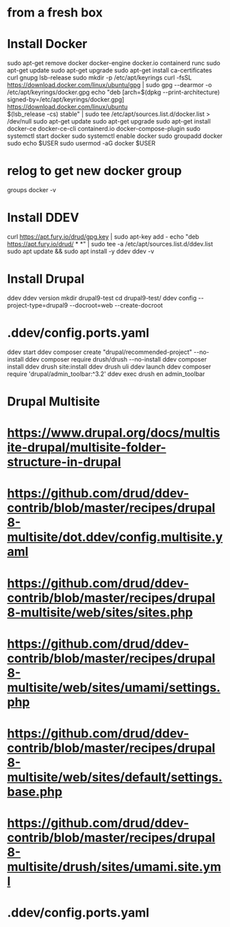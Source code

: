 
# from a fresh box

# Install Docker
sudo apt-get remove docker docker-engine docker.io containerd runc
sudo apt-get update
sudo apt-get upgrade
sudo apt-get install     ca-certificates     curl     gnupg     lsb-release
sudo mkdir -p /etc/apt/keyrings
curl -fsSL https://download.docker.com/linux/ubuntu/gpg | sudo gpg --dearmor -o /etc/apt/keyrings/docker.gpg
echo   "deb [arch=$(dpkg --print-architecture) signed-by=/etc/apt/keyrings/docker.gpg] https://download.docker.com/linux/ubuntu \
  $(lsb_release -cs) stable" | sudo tee /etc/apt/sources.list.d/docker.list > /dev/null
sudo apt-get update
sudo apt-get upgrade
sudo apt-get install docker-ce docker-ce-cli containerd.io docker-compose-plugin
sudo systemctl start docker
sudo systemctl enable docker
sudo groupadd docker
sudo echo $USER
sudo usermod -aG docker $USER
# relog to get new docker group
groups
docker -v

# Install DDEV
curl https://apt.fury.io/drud/gpg.key | sudo apt-key add -
echo "deb https://apt.fury.io/drud/ * *" | sudo tee -a /etc/apt/sources.list.d/ddev.list
sudo apt update && sudo apt install -y ddev
ddev -v

# Install Drupal
ddev
ddev version
mkdir drupal9-test
cd drupal9-test/
ddev config --project-type=drupal9 --docroot=web --create-docroot
# .ddev/config.ports.yaml
ddev start
ddev composer create "drupal/recommended-project" --no-install
ddev composer require drush/drush --no-install
ddev composer install
ddev drush site:install
ddev drush uli
ddev launch
ddev composer require 'drupal/admin_toolbar:^3.2'
ddev exec drush en admin_toolbar


# Drupal Multisite

# https://www.drupal.org/docs/multisite-drupal/multisite-folder-structure-in-drupal

# https://github.com/drud/ddev-contrib/blob/master/recipes/drupal8-multisite/dot.ddev/config.multisite.yaml
# https://github.com/drud/ddev-contrib/blob/master/recipes/drupal8-multisite/web/sites/sites.php
# https://github.com/drud/ddev-contrib/blob/master/recipes/drupal8-multisite/web/sites/umami/settings.php
# https://github.com/drud/ddev-contrib/blob/master/recipes/drupal8-multisite/web/sites/default/settings.base.php
# https://github.com/drud/ddev-contrib/blob/master/recipes/drupal8-multisite/drush/sites/umami.site.yml
# .ddev/config.ports.yaml
